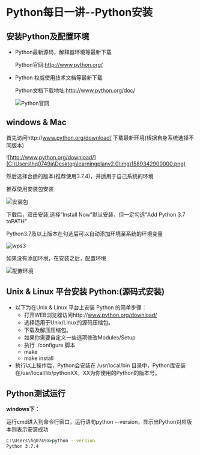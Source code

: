# Python每日一讲--Python安装

## 安装Python及配置环境

- Python最新源码，解释器环境等最新下载 

  Python官网:http://www.python.org/ 

- Python 权威使用技术文档等最新下载 

  Python文档下载地址:http://www.python.org/doc/

  ![Python官网](C:\Users\hq0749a\Desktop\learningplanv2.0\img\1589341692151.png)

## windows & Mac

首先访问http://www.python.org/download/ 下载最新环境(根据自身系统选择不同版本)

![http://www.python.org/download/](C:\Users\hq0749a\Desktop\learningplanv2.0\img\1589342900000.png)

然后选择合适的版本(推荐使用3.7.4)，并适用于自己系统的环境

推荐使用安装包安装

![安装包](C:\Users\hq0749a\Desktop\learningplanv2.0\img\1589345347895.png)

下载后，双击安装,选择“Install Now”默认安装，但一定勾选“Add Python 3.7 toPATH”

Python3.7及以上版本在勾选后可以自动添加环境至系统的环境变量

![wps3](C:\Users\hq0749a\Desktop\learningplanv2.0\img\wps3.jpg)

如果没有添加环境，在安装之后，配置环境

![配置环境](C:\Users\hq0749a\Desktop\learningplanv2.0\img\1572846290573.png)

## Unix & Linux 平台安装 Python:(源码式安装)

- 以下为在Unix & Linux 平台上安装 Python 的简单步骤：
  - 打开WEB浏览器访问http://www.python.org/download/
  - 选择适用于Unix/Linux的源码压缩包。
  - 下载及解压压缩包。
  - 如果你需要自定义一些选项修改Modules/Setup
  - 执行 ./configure 脚本
  - make
  - make install
- 执行以上操作后，Python会安装在 /usr/local/bin 目录中，Python库安装在/usr/local/lib/pythonXX，XX为你使用的Python的版本号。

## Python测试运行

**windows下：**

运行cmd进入到命令行窗口，运行语句python --version，显示出Python对应版本则表示安装成功

```cmd
C:\Users\hq0749a>python --version
Python 3.7.4
```

